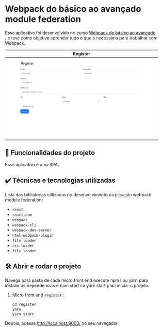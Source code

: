 # Webpack do básico ao avançado module federation

Esse aplicativo foi desenvolvido no curso <a href="https://www.udemy.com/course/webpack-do-basico-ao-avancado-com-projeto/" target="_blank">Webpack do básico ao avançado</a> , e teve como objetivo aprender tudo o que é necessário para trabalhar com Webpack.

|Register|
|-----|
|<img src="register.png" alt="Register" >|

## 🔨 Funcionalidades do projeto

Esse aplicativo é uma SPA.

## ✔️ Técnicas e tecnologias utilizadas

Lista das bibliotecas utilizadas no desenvolvimento da plicação webpack module federation:

- `react`
- `react-dom`
- `webpack`
- `webpack-cli`
- `webpack-dev-server`
- `html-webpack-plugin`
- `file-loader`
- `css-loader`
- `file-loader`

## 🛠️ Abrir e rodar o projeto

Navega para pasta de cada micro front end execute npm i ou yarn para instalar as dependências e npm start ou yarn start para iniciar o projeto.

1. Micro front end `register` :
   ```shell
   cd register  
   yarn
   yarn start
   ```
Depois, acesse <a href="http://localhost:9003/" target="_blank">http://localhost:9003/</a> no seu navegador. 

